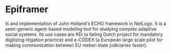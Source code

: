 # Epiframer
Is and implementation of John Holland's ECHO framework in NetLogo. It is a semi-generic agent-based modeling tool for studying complex adaptive social systems. Its use cases are KEI (a failing Dutch project for mandatory digitizing litigation practice) and e-CODEX (a European large scale pilot for making communication between EU meber-state judiciaries faster).
